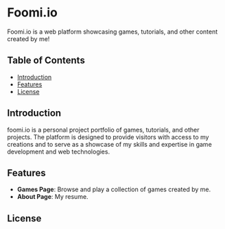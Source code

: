 # Foomi.io

Foomi.io is a web platform showcasing games, tutorials, and other content created by me!

## Table of Contents
- [Introduction](#introduction)
- [Features](#features)
- [License](#license)

## Introduction
foomi.io is a personal project portfolio of games, tutorials, and other projects. The platform is designed to provide visitors with access to my creations and to serve as a showcase of my skills and expertise in game development and web technologies.

## Features
- **Games Page**: Browse and play a collection of games created by me.
- **About Page**: My resume.


## License
